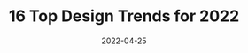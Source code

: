 ---
date: 2022-04-25
permalink: false
publisher: uxmatters
tags:
  - design
  - trends
target_url: https://www.uxmatters.com/mt/archives/2022/04/16-top-design-trends-for-2022.php
title: 16 Top Design Trends for 2022
---